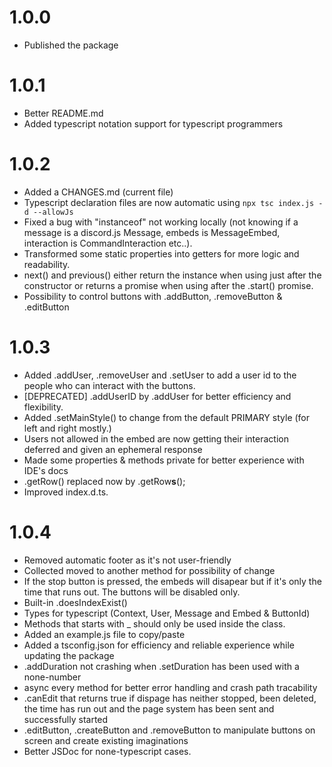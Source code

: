# 1.0.0
- Published the package

# 1.0.1
- Better README.md
- Added typescript notation support for typescript programmers

# 1.0.2
- Added a CHANGES.md (current file)
- Typescript declaration files are now automatic using `npx tsc index.js -d --allowJs`
- Fixed a bug with "instanceof" not working locally (not knowing if a message is a discord.js Message, embeds is MessageEmbed, interaction is CommandInteraction etc..).
- Transformed some static properties into getters for more logic and readability.
- next() and previous() either return the instance when using just after the constructor or returns a promise when using after the .start() promise.
- Possibility to control buttons with .addButton, .removeButton & .editButton

# 1.0.3
- Added .addUser, .removeUser and .setUser to add a user id to the people who can interact with the buttons.
- [DEPRECATED] .addUserID by .addUser for better efficiency and flexibility.
- Added .setMainStyle() to change from the default PRIMARY style (for left and right mostly.)
- Users not allowed in the embed are now getting their interaction deferred and given an ephemeral response
- Made some properties & methods private for better experience with IDE's docs
- .getRow() replaced now by .getRow**s**();
- Improved index.d.ts.

# 1.0.4
- Removed automatic footer as it's not user-friendly
- Collected moved to another method for possibility of change
- If the stop button is pressed, the embeds will disapear but if it's only the time that runs out. The buttons will be disabled only.
- Built-in .doesIndexExist()
- Types for typescript (Context, User, Message and Embed & ButtonId)
- Methods that starts with _ should only be used inside the class.
- Added an example.js file to copy/paste
- Added a tsconfig.json for efficiency and reliable experience while updating the package
- .addDuration not crashing when .setDuration has been used with a none-number
- async every method for better error handling and crash path tracability
- .canEdit that returns true if dispage has neither stopped, been deleted, the time has run out and the page system has been sent and successfully started
- .editButton, .createButton and .removeButton to manipulate buttons on screen and create existing imaginations
- Better JSDoc for none-typescript cases.
